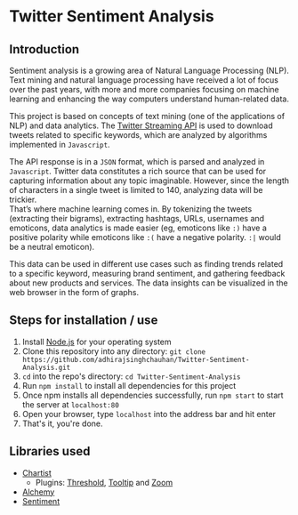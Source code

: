 # Twitter Sentiment Analysis

## Introduction
Sentiment analysis is a growing area of Natural Language Processing (NLP). Text mining and natural language processing have received a lot of focus over the past years, with more and more companies focusing on machine learning and enhancing the way computers understand human-related data.  

This project is based on concepts of text mining (one of the applications of NLP) and data analytics. The [Twitter Streaming API][twitter] is used to download tweets related to specific keywords, which are analyzed by algorithms implemented in ```Javascript```.  

The API response is in a ```JSON``` format, which is parsed and analyzed in ```Javascript```. Twitter data constitutes a rich source that can be used for capturing information about any topic imaginable. However, since the length of characters in a single tweet is limited to 140, analyzing data will be trickier.  
That’s where machine learning comes in. By tokenizing the tweets (extracting their bigrams), extracting hashtags, URLs, usernames and emoticons, data analytics is made easier (eg, emoticons like ```:)``` have a positive polarity while emoticons like ```:(``` have a negative polarity. ```:|``` would be a neutral emoticon).  

This data can be used in different use cases such as finding trends related to a specific keyword, measuring brand sentiment, and gathering feedback about new products and services. 
The data insights can be visualized in the web browser in the form of graphs.

## Steps for installation / use
1. Install [Node.js][nodejs] for your operating system
2. Clone this repository into any directory: ```git clone https://github.com/adhirajsinghchauhan/Twitter-Sentiment-Analysis.git```
3. ```cd``` into the repo's directory: ```cd Twitter-Sentiment-Analysis```
4. Run ```npm install``` to install all dependencies for this project
5. Once npm installs all dependencies successfully, run ```npm start``` to start the server at ```localhost:80```
6. Open your browser, type ```localhost``` into the address bar and hit enter
7. That's it, you're done.

## Libraries used
* [Chartist][chartist]
  * Plugins: [Threshold][chartist-threshold], [Tooltip][chartist-tooltip] and [Zoom][chartist-zoom]
* [Alchemy][alchemy]
* [Sentiment][sentiment]

[twitter]: https://dev.twitter.com/streaming/overview/
[nodejs]: https://nodejs.org/en/download/current/
[chartist]: https://github.com/gionkunz/chartist-js/
[chartist-threshold]: https://github.com/gionkunz/chartist-plugin-threshold/
[chartist-tooltip]: https://github.com/Globegitter/chartist-plugin-tooltip/
[chartist-zoom]: https://github.com/hansmaad/chartist-plugin-zoom/
[alchemy]: https://github.com/GraphAlchemist/Alchemy
[sentiment]: https://github.com/thisandagain/sentiment/
